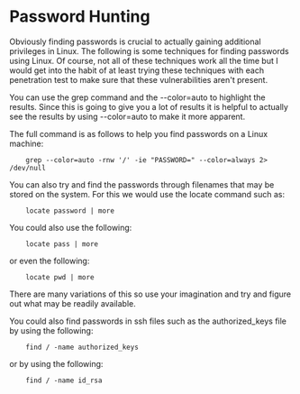 # Password Hunting

Obviously finding passwords is crucial to actually gaining additional privileges in Linux. The following is some techniques for finding passwords using Linux. Of course, not all of these techniques work all the time but I would get into the habit of at least trying these techniques with each penetration test to make sure that these vulnerabilities aren't present.

You can use the grep command and the --color=auto to highlight the results. Since this is going to give you a lot of results it is helpful to actually see the results by using --color=auto to make it more apparent.

The full command is as follows to help you find passwords on a Linux machine:
```
    grep --color=auto -rnw '/' -ie "PASSWORD=" --color=always 2> /dev/null
```
You can also try and find the passwords through filenames that may be stored on the system. For this we would use the locate command such as:
```
    locate password | more
```
You could also use the following:
```
    locate pass | more
```
or even the following:
```
    locate pwd | more
```
There are many variations of this so use your imagination and try and figure out what may be readily available.

You could also find passwords in ssh files such as the authorized_keys file by using the following:
```
    find / -name authorized_keys
```
or by using the following:
```
    find / -name id_rsa
```
